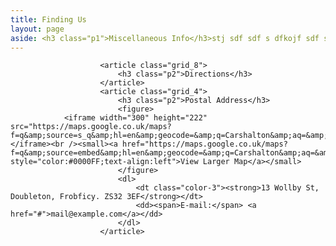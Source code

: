 ```yaml
---
title: Finding Us
layout: page
aside: <h3 class="p1">Miscellaneous Info</h3>stj sdf sdf s dfkojf sdf sdf, sdfpjs 
---
```


						<article class="grid_8">
							<h3 class="p2">Directions</h3>
						</article>
						<article class="grid_4">
							<h3 class="p2">Postal Address</h3>
							<figure>
                <iframe width="300" height="222" src="https://maps.google.co.uk/maps?f=q&amp;source=s_q&amp;hl=en&amp;geocode=&amp;q=Carshalton&amp;aq=&amp;sll=51.366764,-0.16075&amp;sspn=0.004957,0.012521&amp;ie=UTF8&amp;hq=&amp;hnear=Carshalton,+Greater+London,+United+Kingdom&amp;ll=51.365018,-0.164921&amp;spn=0.079301,0.200329&amp;t=m&amp;z=13&amp;output=embed"></iframe><br /><small><a href="https://maps.google.co.uk/maps?f=q&amp;source=embed&amp;hl=en&amp;geocode=&amp;q=Carshalton&amp;aq=&amp;sll=51.366764,-0.16075&amp;sspn=0.004957,0.012521&amp;ie=UTF8&amp;hq=&amp;hnear=Carshalton,+Greater+London,+United+Kingdom&amp;ll=51.365018,-0.164921&amp;spn=0.079301,0.200329&amp;t=m&amp;z=13" style="color:#0000FF;text-align:left">View Larger Map</a></small>
							</figure>
							<dl>
								<dt class="color-3"><strong>13 Wollby St, Doubleton, Frobficy. ZS32 3EF</strong></dt>
								<dd><span>E-mail:</span> <a href="#">mail@example.com</a></dd>
							</dl>
						</article>
